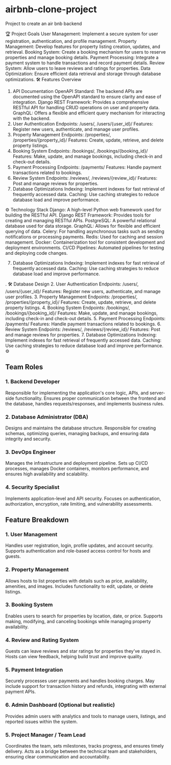 # airbnb-clone-project
Project to create an air bnb backend


🏆 Project Goals
User Management: Implement a secure system for user registration, authentication, and profile management.
Property Management: Develop features for property listing creation, updates, and retrieval.
Booking System: Create a booking mechanism for users to reserve properties and manage booking details.
Payment Processing: Integrate a payment system to handle transactions and record payment details.
Review System: Allow users to leave reviews and ratings for properties.
Data Optimization: Ensure efficient data retrieval and storage through database optimizations.
🛠️ Features Overview
1. API Documentation
OpenAPI Standard: The backend APIs are documented using the OpenAPI standard to ensure clarity and ease of integration.
Django REST Framework: Provides a comprehensive RESTful API for handling CRUD operations on user and property data.
GraphQL: Offers a flexible and efficient query mechanism for interacting with the backend.
2. User Authentication
Endpoints: /users/, /users/{user_id}/
Features: Register new users, authenticate, and manage user profiles.
3. Property Management
Endpoints: /properties/, /properties/{property_id}/
Features: Create, update, retrieve, and delete property listings.
4. Booking System
Endpoints: /bookings/, /bookings/{booking_id}/
Features: Make, update, and manage bookings, including check-in and check-out details.
5. Payment Processing
Endpoints: /payments/
Features: Handle payment transactions related to bookings.
6. Review System
Endpoints: /reviews/, /reviews/{review_id}/
Features: Post and manage reviews for properties.
7. Database Optimizations
Indexing: Implement indexes for fast retrieval of frequently accessed data.
Caching: Use caching strategies to reduce database load and improve performance.



⚙️ Technology Stack
Django: A high-level Python web framework used for building the RESTful API.
Django REST Framework: Provides tools for creating and managing RESTful APIs.
PostgreSQL: A powerful relational database used for data storage.
GraphQL: Allows for flexible and efficient querying of data.
Celery: For handling asynchronous tasks such as sending notifications or processing payments.
Redis: Used for caching and session management.
Docker: Containerization tool for consistent development and deployment environments.
CI/CD Pipelines: Automated pipelines for testing and deploying code changes.




7. Database Optimizations
Indexing: Implement indexes for fast retrieval of frequently accessed data.
Caching: Use caching strategies to reduce database load and improve performance.


.
🛠️ Database Design
2. User Authentication
Endpoints: /users/, /users/{user_id}/
Features: Register new users, authenticate, and manage user profiles.
3. Property Management
Endpoints: /properties/, /properties/{property_id}/
Features: Create, update, retrieve, and delete property listings.
4. Booking System
Endpoints: /bookings/, /bookings/{booking_id}/
Features: Make, update, and manage bookings, including check-in and check-out details.
5. Payment Processing
Endpoints: /payments/
Features: Handle payment transactions related to bookings.
6. Review System
Endpoints: /reviews/, /reviews/{review_id}/
Features: Post and manage reviews for properties.
7. Database Optimizations
Indexing: Implement indexes for fast retrieval of frequently accessed data.
Caching: Use caching strategies to reduce database load and improve performance.
⚙️


## Team Roles

### 1. Backend Developer
Responsible for implementing the application's core logic, APIs, and server-side functionality. Ensures proper communication between the frontend and the database, handles requests/responses, and implements business rules.

### 2. Database Administrator (DBA)
Designs and maintains the database structure. Responsible for creating schemas, optimizing queries, managing backups, and ensuring data integrity and security.

### 3. DevOps Engineer
Manages the infrastructure and deployment pipeline. Sets up CI/CD processes, manages Docker containers, monitors performance, and ensures high availability and scalability.

### 4. Security Specialist
Implements application-level and API security. Focuses on authentication, authorization, encryption, rate limiting, and vulnerability assessments.


## Feature Breakdown

### 1. User Management
Handles user registration, login, profile updates, and account security. Supports authentication and role-based access control for hosts and guests.

### 2. Property Management
Allows hosts to list properties with details such as price, availability, amenities, and images. Includes functionality to edit, update, or delete listings.

### 3. Booking System
Enables users to search for properties by location, date, or price. Supports making, modifying, and canceling bookings while managing property availability.

### 4. Review and Rating System
Guests can leave reviews and star ratings for properties they’ve stayed in. Hosts can view feedback, helping build trust and improve quality.

### 5. Payment Integration
Securely processes user payments and handles booking charges. May include support for transaction history and refunds, integrating with external payment APIs.

### 6. Admin Dashboard (Optional but realistic)
Provides admin users with analytics and tools to manage users, listings, and reported issues within the system.



### 5. Project Manager / Team Lead
Coordinates the team, sets milestones, tracks progress, and ensures timely delivery. Acts as a bridge between the technical team and stakeholders, ensuring clear communication and accountability.


